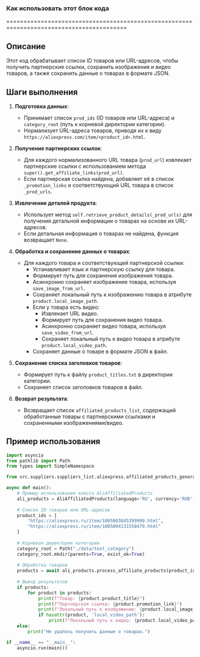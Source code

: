 ### Как использовать этот блок кода
=========================================================================================

Описание
-------------------------
Этот код обрабатывает список ID товаров или URL-адресов, чтобы получить партнерские ссылки, сохранить изображения и видео товаров, а также сохранить данные о товарах в формате JSON.

Шаги выполнения
-------------------------
1. **Подготовка данных**:
   - Принимает список `prod_ids` (ID товаров или URL-адреса) и `category_root` (путь к корневой директории категории).
   - Нормализует URL-адреса товаров, приводя их к виду `https://aliexpress.com/item/<product_id>.html`.

2. **Получение партнерских ссылок**:
   - Для каждого нормализованного URL товара (`prod_url`) извлекает партнерские ссылки с использованием метода `super().get_affiliate_links(prod_url)`.
   - Если партнерская ссылка найдена, добавляет её в список `_promotion_links` и соответствующий URL товара в список `_prod_urls`.

3. **Извлечение деталей продукта**:
   - Использует метод `self.retrieve_product_details(_prod_urls)` для получения детальной информации о товарах на основе их URL-адресов.
   - Если детальная информация о товарах не найдена, функция возвращает `None`.

4. **Обработка и сохранение данных о товарах**:
   - Для каждого товара и соответствующей партнерской ссылки:
     - Устанавливает язык и партнерскую ссылку для товара.
     - Формирует путь для сохранения изображения товара.
     - Асинхронно сохраняет изображение товара, используя `save_image_from_url`.
     - Сохраняет локальный путь к изображению товара в атрибуте `product.local_image_path`.
     - Если у товара есть видео:
       - Извлекает URL видео.
       - Формирует путь для сохранения видео товара.
       - Асинхронно сохраняет видео товара, используя `save_video_from_url`.
       - Сохраняет локальный путь к видео товара в атрибуте `product.local_video_path`.
     - Сохраняет данные о товаре в формате JSON в файл.

5. **Сохранение списка заголовков товаров**:
   - Формирует путь к файлу `product_titles.txt` в директории категории.
   - Сохраняет список заголовков товаров в файл.

6. **Возврат результата**:
   - Возвращает список `affiliated_products_list`, содержащий обработанные товары с партнерскими ссылками и сохраненными изображениями/видео.

Пример использования
-------------------------

```python
import asyncio
from pathlib import Path
from types import SimpleNamespace

from src.suppliers.suppliers_list.aliexpress.affiliated_products_generator import AliAffiliatedProducts

async def main():
    # Пример использования класса AliAffiliatedProducts
    ali_products = AliAffiliatedProducts(language='RU', currency='RUB')
    
    # Список ID товаров или URL-адресов
    product_ids = [
        "https://aliexpress.ru/item/1005003845399909.html",
        "https://aliexpress.ru/item/1005004131558479.html"
    ]
    
    # Корневая директория категории
    category_root = Path("./data/test_category")
    category_root.mkdir(parents=True, exist_ok=True)
    
    # Обработка товаров
    products = await ali_products.process_affiliate_products(product_ids, category_root)
    
    # Вывод результатов
    if products:
        for product in products:
            print(f"Товар: {product.product_title}")
            print(f"Партнерская ссылка: {product.promotion_link}")
            print(f"Локальный путь к изображению: {product.local_image_path}")
            if hasattr(product, 'local_video_path'):
                print(f"Локальный путь к видео: {product.local_video_path}")
    else:
        print("Не удалось получить данные о товарах.")

if __name__ == "__main__":
    asyncio.run(main())